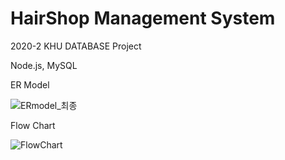 # HairShop Management System




2020-2 KHU DATABASE Project




Node.js, MySQL






ER Model

![ERmodel_최종](https://user-images.githubusercontent.com/64248143/101359262-5d5a6600-38df-11eb-9fe1-279ed9ff1e46.png)






Flow Chart

![FlowChart](https://user-images.githubusercontent.com/64248143/101359322-6fd49f80-38df-11eb-98bb-6f76386a2115.png)
